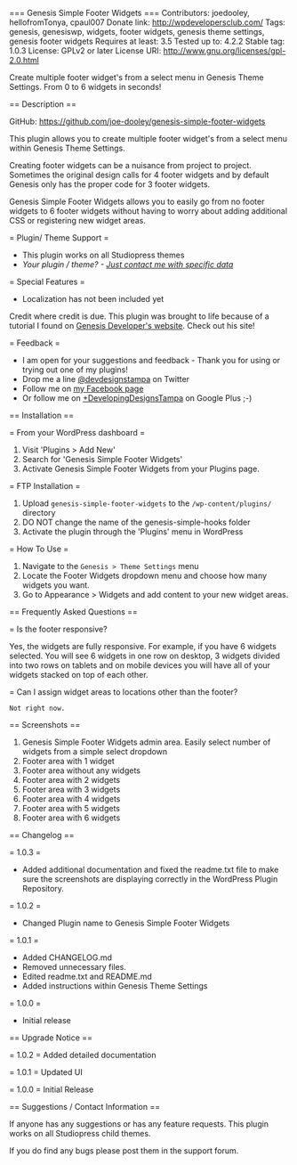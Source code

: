 === Genesis Simple Footer Widgets ===
Contributors: joedooley, hellofromTonya, cpaul007
Donate link: http://wpdevelopersclub.com/
Tags: genesis, genesiswp, widgets, footer widgets, genesis theme settings, genesis footer widgets
Requires at least: 3.5
Tested up to: 4.2.2
Stable tag: 1.0.3
License: GPLv2 or later
License URI: http://www.gnu.org/licenses/gpl-2.0.html

Create multiple footer widget's from a select menu in Genesis Theme Settings. From 0 to 6 widgets in seconds!

== Description ==

GitHub: https://github.com/joe-dooley/genesis-simple-footer-widgets

This plugin allows you to create multiple footer widget's from a select menu within Genesis Theme Settings. 

Creating footer widgets can be a nuisance from project to project. Sometimes the original design calls for 4 footer widgets and by default Genesis only has the proper code for 3 footer widgets.

Genesis Simple Footer Widgets allows you to easily go from no footer widgets to 6 footer widgets without having to worry about adding additional CSS or registering new widget areas.

= Plugin/ Theme Support =
* This plugin works on all Studiopress themes
* *Your plugin / theme? - [Just contact me with specific data](http://www.developingdesigns.com/contact-us/)*  

= Special Features =
* Localization has not been included yet

Credit where credit is due. This plugin was brought to life because of a tutorial I found on [Genesis Developer's website](http://genesisdeveloper.me/controlling-footer-widget-columns-from-theme-settings-page-in-genesis/). Check out his site!

= Feedback =
* I am open for your suggestions and feedback - Thank you for using or trying out one of my plugins!
* Drop me a line [@devdesignstampa](http://twitter.com/#!/devdesignstampa) on Twitter
* Follow me on [my Facebook page](https://www.facebook.com/DevelopingDesignsTampa)
* Or follow me on [+DevelopingDesignsTampa](https://plus.google.com/+DevelopingDesignsTampa/) on Google Plus ;-)

== Installation ==

= From your WordPress dashboard =

1. Visit 'Plugins > Add New'
2. Search for 'Genesis Simple Footer Widgets'
3. Activate Genesis Simple Footer Widgets from your Plugins page.


= FTP Installation =

1. Upload `genesis-simple-footer-widgets` to the `/wp-content/plugins/` directory
2. DO NOT change the name of the genesis-simple-hooks folder
3. Activate the plugin through the 'Plugins' menu in WordPress

= How To Use =

1. Navigate to the `Genesis > Theme Settings` menu
2. Locate the Footer Widgets dropdown menu and choose how many widgets you want.
3. Go to Appearance > Widgets and add content to your new widget areas.

== Frequently Asked Questions ==

= Is the footer responsive?

  Yes, the widgets are fully responsive. For example, if you have 6 widgets selected. You will see 6 widgets in one row on desktop, 3 widgets divided into two rows on tablets and on mobile devices you will have all of your widgets stacked on top of each other.

= Can I assign widget areas to locations other than the footer? 

	Not right now.

== Screenshots ==

1. Genesis Simple Footer Widgets admin area. Easily select number of widgets from a simple select dropdown
2. Footer area with 1 widget
3. Footer area without any widgets
4. Footer area with 2 widgets
5. Footer area with 3 widgets
6. Footer area with 4 widgets
7. Footer area with 5 widgets
8. Footer area with 6 widgets


== Changelog ==

= 1.0.3 =
* Added additional documentation and fixed the readme.txt file to make sure the screenshots are displaying correctly in the WordPress Plugin Repository. 

= 1.0.2 =
* Changed Plugin name to Genesis Simple Footer Widgets

= 1.0.1 =
* Added CHANGELOG.md 
* Removed unnecessary files. 
* Edited readme.txt and README.md 
* Added instructions within Genesis Theme Settings

= 1.0.0 =
* Initial release

== Upgrade Notice ==

= 1.0.2 =
Added detailed documentation

= 1.0.1 =
Updated UI 

= 1.0.0 =
Initial Release

== Suggestions / Contact Information ==

If anyone has any suggestions or has any feature requests. This plugin works on all Studiopress child themes. 

If you do find any bugs please post them in the support forum.




